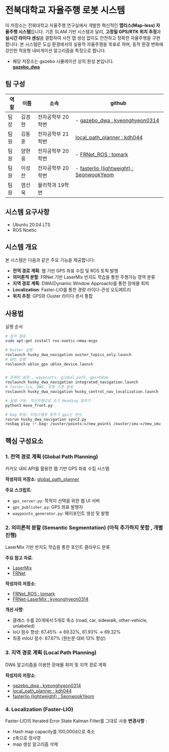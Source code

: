 # 전북대학교 자율주행 로봇 시스템

이 저장소는 전북대학교 자율주행 연구실에서 개발한 혁신적인 **맵리스(Map-less) 자율주행 시스템**입니다. 기존 SLAM 기반 시스템과 달리, **고정밀 GPS/RTK 위치 추정**과 **실시간 라이다 센싱**을 결합하여 사전 맵 생성 없이도 안전하고 정확한 자율주행을 구현합니다. 본 시스템은 도심 환경에서의 실용적 자율주행을 목표로 하며, 동적 환경 변화에 강인한 적응형 내비게이션 알고리즘을 특징으로 합니다.


- 해당 저장소는 gazebo 시뮬레이션 상의 완성 본입니다.  
**[gazebo_dwa](https://github.com/kyeonghyeon0314/gazebo_dwa/tree/gps_localization)**

##  팀 구성

| 역할     | 이름     | 소속 | github|
|----------|----------|------|------|
| 팀장     | 김경현   | 전자공학부 20학번 | - [gazebo_dwa : kyeonghyeon0314](https://github.com/kyeonghyeon0314/gazebo_dwa/tree/main)|
| 팀원     | 김동훈   | 전자공학부 21학번 |   [local_path_planner : kdh044](https://github.com/kdh044/Jbnu-Final/tree/main)          |
| 팀원     | 양현웅   | 전자공학부 20학번 |   - [FRNet_ROS : tomark](https://github.com/t0mark/FRNet_ROS)                            |
| 팀원     | 이성찬   | 전자공학부 20학번 |  - [fasterlio (lightweight) : SeonwookYeom](https://github.com/SeonwookYeom/25S_)        |
| 팀원     | 염선욱   | 물리학과 19학번   |

## 시스템 요구사항
- Ubuntu 20.04 LTS
- ROS Noetic


##  시스템 개요

본 시스템은 다음과 같은 주요 기능을 제공합니다:

- **전역 경로 계획**: 웹 기반 GPS 좌표 수집 및 ROS 토픽 발행
- **의미론적 분할**: FRNet 기반 LaserMix 반지도 학습을 통한 주행가능 영역 분류
- **지역 경로 계획**: DWA(Dynamic Window Approach)를 통한 장애물 회피
- **Localization**: Faster-LIO를 통한 경량 라이다-관성 오도메트리
- **위치 추정**: GPS와 Ouster 라이다 센서 통합

##  사용법
실행 순서
```bash
# 설치 필요
sudo apt-get install ros-noetic-nmea-msgs

# Ouster 실행
roslaunch husky_dwa_navigation ouster_topics_only.launch
# GPS 실행
roslaunch ublox_gps ublox_device.launch


# 프레임 설정 , waypoints, global_path, gps+Odom
roslaunch husky_dwa_navigation integrated_navigation.launch
# faster-lio, DWA, 로봇 스폰 등등
roslaunch husky_dwa_navigation husky_control_nav_localization.launch

# 실제 구동: 직선주행으로 초기 Heading 맞추기 
python3 move_front.py

# bag 파일: 타임스탬프 맞추기 gps는 센서 
rosrun husky_dwa_navigation sync2.py
rosbag play <*.bag> /ouster/points:=/new_points /ouster/imu:=/new_imu
```

##  핵심 구성요소

### 1. 전역 경로 계획 (Global Path Planning)
카카오 내비 API를 활용한 웹 기반 GPS 좌표 수집 시스템

**작성자의 저장소**: 
[global_path_planner](https://github.com/kdh044/global_path)

**주요 스크립트**:
- `gps_server.py`: 목적지 선택을 위한 웹 UI 서버
- `gps_publisher.py`: GPS 좌표 발행자
- `waypoints_generator.py`: 웨이포인트 생성 및 발행

### 2. 의미론적 분할 (Semantic Segmentation) (아직 추가하지 못함 , 개별 진행)
LaserMix 기반 반지도 학습을 통한 포인트 클라우드 분류

**주요 참고 자료**:
- [LaserMix](https://github.com/ldkong1205/LaserMix)
- [FRNet](https://github.com/Xiangxu-0103/FRNet)

**작성자의 저장소**:
- [FRNet_ROS : tomark](https://github.com/t0mark/FRNet_ROS)
- [FRNet-LaserMix : kyeonghyeon0314](https://github.com/kyeonghyeon0314/FRNet-LaserMix)

**개선 사항**:
- 클래스 수를 20개에서 5개로 축소 (road, car, sidewalk, other-vehicle, unlabeled)
- IoU 점수 향상: 67.45% → 69.32%, 61.93% → 69.32%
- 최종 mIoU 점수: 87.67% (원논문 대비 13% 향상)


### 3. 지역 경로 계획 (Local Path Planning)
DWA 알고리즘을 이용한 장애물 회피 및 지역 경로 계획

**작성자의 저장소**: 
- [gazebo_dwa : kyeonghyeon0314](https://github.com/kyeonghyeon0314/gazebo_dwa/tree/main)
- [local_path_planner : kdh044](https://github.com/kdh044/Jbnu-Final/tree/main)
- [fasterlio (lightweight) : SeonwookYeom](https://github.com/SeonwookYeom/25S_) 


### 4. Localization (Faster-LIO)
Faster-LIO의 Iterated Error State Kalman Filter를 그대로 사용
**변경사항** :
- Hash map capacity를 100,000d으로 축소
- z축으로 정사영
- map 생성 알고리즘 삭제
